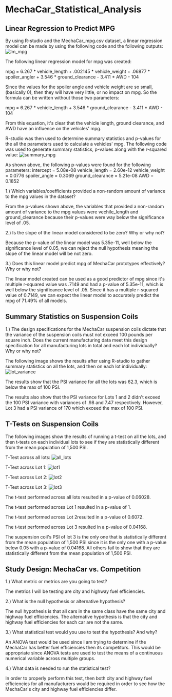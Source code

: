 # MechaCar_Statistical_Analysis


## Linear Regression to Predict MPG

By using R-studio and the MechaCar_mpg.csv dataset, a linear regression model can be made by using the following code and the following outputs: 
![lm_mpg](https://user-images.githubusercontent.com/75760493/115299769-d89d1580-a124-11eb-8ef1-632a006c921f.PNG)

The following linear regression model for mpg was created:

mpg = 6.267 * vehicle_length + .002145 * vehicle_weight + .06877 * spoiler_angler + 3.546 * ground_clearance - 3.411 * AWD - 104

Since the values for the spoiler angle and vehicle weight are so small, (basically 0), then they will have very little, or no impact on mpg. So the formula can be written without those two parameters:

mpg = 6.267 * vehicle_length + 3.546 * ground_clearance - 3.411 * AWD - 104

From this equation, it's clear that the vehicle length, ground clearance, and AWD have an influence on the vehicles' mpg.

R-studio was then used to determine summary statistics and p-values for the all the parameters used to calculate a vehicles' mpg. The following code was used to generate summary statistics, p-values along with the r-squared value:
![summary_mpg](https://user-images.githubusercontent.com/75760493/115380463-361e7a00-a198-11eb-9ab3-897fe9da9035.PNG)

As shown above, the following p-values were found for the following parameters:
intercept = 5.08e-08
vehicle_length = 2.60e-12
vehicle_weight = 0.0776
spoiler_angle = 0.3069
ground_clearance = 5.21e-08
AWD = 0.1852

1.) Which variables/coefficients provided a non-random amount of variance to the mpg values in the dataset?

From the p-values shown above, the variables that provided a non-random amount of variance to the mpg values were vechile_length and ground_clearance because their p-values were way below the significance level of .05. 

2.) Is the slope of the linear model considered to be zero? Why or why not?

Because the p-value of the linear model was 5.35e-11, well below the significance level of 0.05, we can reject the null hypothesis meaning the slope of the linear model will be not zero.

3.) Does this linear model predict mpg of MechaCar prototypes effectively? Why or why not? 

The linear model created can be used as a good predictor of mpg since it's multiple r-squared value was .7149 and had a p-value of 5.35e-11, which is well below the significance level of .05. Since it has a multiple r-squared value of 0.7149, we can expect the linear model to accurately  predict the mpg of 71.49% of all models.


## Summary Statistics on Suspension Coils

1.) The design specifications for the MechaCar suspension coils dictate that the variance of the suspension coils must not exceed 100 pounds per square inch. Does the current manufacturing data meet this design specification for all manufacturing lots in total and each lot individually? Why or why not?

The following image shows the results after using R-studio to gather summary statistics on all the lots, and then on each lot individually:
![lot_variance](https://user-images.githubusercontent.com/75760493/115384512-c19a0a00-a19c-11eb-9270-dfeedbc30034.PNG)

The results show that the PSI variance for all the lots was 62.3, which is below the max of 100 PSI. 

The results also show that the PSI variance for Lots 1 and 2 didn't exceed the 100 PSI variance with variances of .98 and 7.47 respectively. However, Lot 3 had a PSI variance of 170 which exceed the max of 100 PSI. 


## T-Tests on Suspension Coils

The following images show the results of running a t-test on all the lots, and then t-tests on each individual lots to see if they are statistically different from the mean population of 1,500 PSI.

T-Test across all lots:
![all_lots](https://user-images.githubusercontent.com/75760493/115387514-6f5ae800-a1a0-11eb-9c72-53c1738b8f6f.PNG)

T-Test across Lot 1:
![lot1](https://user-images.githubusercontent.com/75760493/115387571-826db800-a1a0-11eb-9231-3edc3277559d.PNG)

T-Test across Lot 2:
![lot2](https://user-images.githubusercontent.com/75760493/115387630-91546a80-a1a0-11eb-8dce-05ff4b05f5ae.PNG)

T-Test across Lot 3:
![lot3](https://user-images.githubusercontent.com/75760493/115387694-9f09f000-a1a0-11eb-85de-1d7017190f04.PNG)

The t-test performed across all lots resulted in a p-value of 0.06028.

The t-test performed across Lot 1 resulted in a p-value of 1.

The t-test performed across Lot 2resulted in a p-value of 0.6072.

The t-test performed across Lot 3 resulted in a p-value of 0.04168.

The suspension coil's PSI of lot 3 is the only one that is statistically different from the mean population of 1,500 PSI since it is the only one with a p-value below 0.05 with a p-value of 0.04168. All others fail to show that they are statistically different from the mean population of 1,500 PSI.


## Study Design: MechaCar vs. Competition

1.) What metric or metrics are you going to test?

The metrics I will be testing are city and highway fuel efficiencies.

2.) What is the null hypothesis or alternative hypothesis? 

The null hypothesis is that all cars in the same class have the same city and highway fuel efficiencies. The alternative hypothesis is that the city and highway fuel efficiencies for each car are not the same.

3.) What statistical test would you use to test the hypothesis? And why?

An ANOVA test would be used since I am trying to determine if the MechaCar has better fuel efficiencies then its competitors. This would be appropriate since ANOVA tests are used to test the means of a continuous numerical variable across multiple groups. 

4.) What data is needed to run the statistical test?

In order to properly perform this test, then both city and highway fuel efficiencies for all manufacturers would be required in order to see how the MechaCar's city and highway fuel efficiencies differ. 
